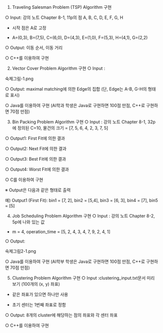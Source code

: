 1. Traveling Salesman Problem (TSP) Algorithm 구현

○ Input: 강의 노트 Chapter 8-1, 11p의 점 A, B, C, D, E, F, G, H

- 시작 점은 A로 고정

- A=(0,3), B=(7,5), C=(6,0), D=(4,3), E=(1,0), F=(5,3), H=(4,1), G=(2,2)

○ Output: 이동 순서, 이동 거리

○ C++를 이용하여 구현

 

2. Vector Cover Problem Algorithm 구현
○ Input :

숙제그림-1.png

○ Output: maximal matching에 의한 Edge의 집합 (단, Edge는 A-B, G-H의 형태로 표시)

○ Java를 이용하여 구현 (AI학과 학생은 Java로 구현하면 100점 만점, C++로 구현하면 70점 만점)

 

3. Bin Packing Problem Algorithm 구현
○ Input : 강의 노트 Chapter 8-1, 32p에 정의된 C=10, 물건의 크기 = [7, 5, 6, 4, 2, 3, 7, 5]

○ Output1: First Fit에 의한 결과

○ Output2: Next Fit에 의한 결과

○ Output3: Best Fit에 의한 결과

○ Output4: Worst Fit에 의한 결과

○ C를 이용하여 구현

※ Output은 다음과 같은 형태로 출력

예) Output1 (First Fit): bin1 = [7, 2], bin2 = [5,4], bin3 = [6, 3], bin4 = [7], bin5 = [5]

 

4. Job Scheduling Problem Algorithm 구현
○ Input : 강의 노트 Chapter 8-2, 5p에 나와 있는 값

- m = 4, operation_time = [5, 2, 4, 3, 4, 7, 9, 2, 4, 1]

○ Output:

숙제그림2-1.png

○ Java를 이용하여 구현 (AI학부 학생은 Java로 구현하면 100점 만점, C++로 구현하면 70점 만점)

 

5. Clustering Problem Algorithm 구현
○ Input :clustering_input.txt문서 미리 보기 (100개의 (x, y) 좌표)

- 같은 좌표가 있으면 하나만 사용

- 초기 센터는 1번째 좌표로 정함

○ Output: 8개의 cluster에 해당하는 점의 좌표와 각 센터 좌표

○ C++를 이용하여 구현